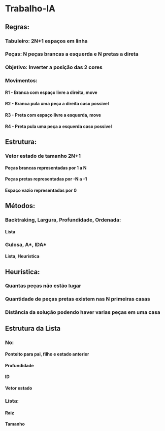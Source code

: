 # Trabalho-IA

## Regras:
### Tabuleiro: 2N+1 espaços em linha
### Peças: N peças brancas a esquerda e N pretas a direta
### Objetivo: Inverter a posição das 2 cores
### Movimentos: 
#### R1 - Branca com espaço livre a direita, move
#### R2 - Branca pula uma peça a direita caso possivel
#### R3 - Preta com espaço livre a esquerda, move
#### R4 - Preta pula uma peça a esquerda caso possivel

## Estrutura:
### Vetor estado de tamanho 2N+1
#### Peças brancas representadas por 1 a N
#### Peças pretas representadas por -N a -1
#### Espaço vazio representadas por 0

## Métodos:
### Backtraking, Largura, Profundidade, Ordenada:
#### Lista
### Gulosa, A*, IDA*
#### Lista, Heurística

## Heurística:
### Quantas peças não estão lugar
### Quantidade de peças pretas existem nas N primeiras casas
### Distância da solução podendo haver varias peças em uma casa

## Estrutura da Lista
### No:
#### Ponteito para pai, filho e estado anterior
#### Profundidade
#### ID
#### Vetor estado
### Lista:
#### Raiz
#### Tamanho